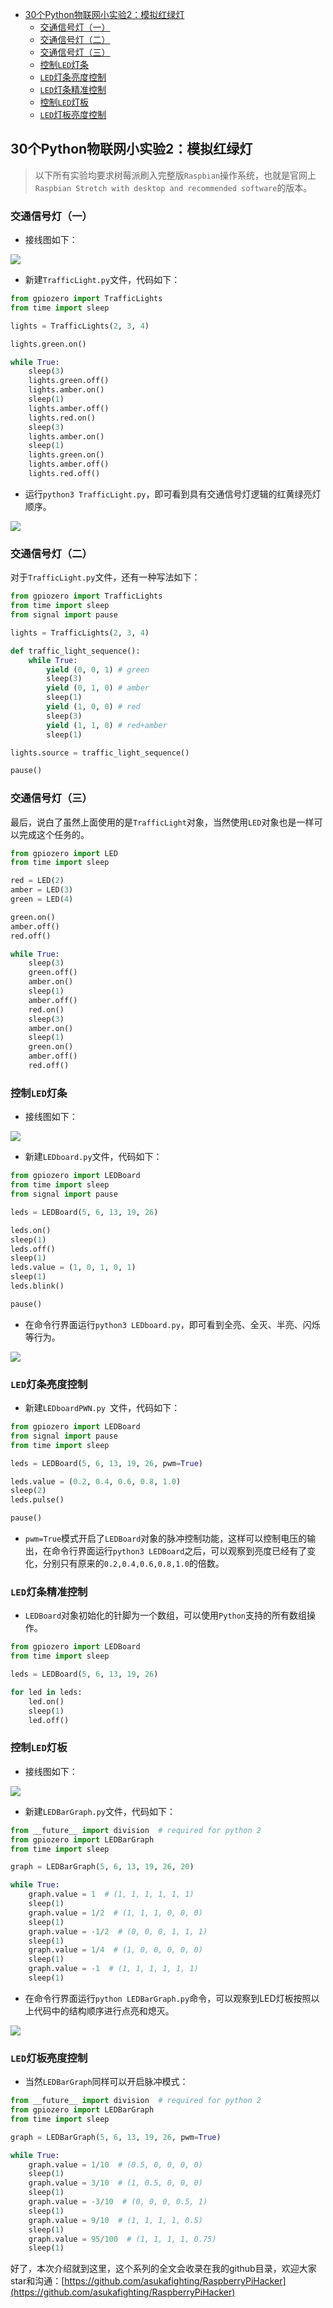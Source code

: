 
* [30个Python物联网小实验2：模拟红绿灯](#30个python物联网小实验2模拟红绿灯)
	* [交通信号灯（一）](#交通信号灯一)
	* [交通信号灯（二）](#交通信号灯二)
	* [交通信号灯（三）](#交通信号灯三)
	* [控制`LED`灯条](#控制led灯条)
	* [`LED`灯条亮度控制](#led灯条亮度控制)
	* [`LED`灯条精准控制](#led灯条精准控制)
	* [控制`LED`灯板](#控制led灯板)
	* [`LED`灯板亮度控制](#led灯板亮度控制)


## 30个Python物联网小实验2：模拟红绿灯

>以下所有实验均要求树莓派刷入完整版`Raspbian`操作系统，也就是官网上`Raspbian Stretch with desktop and recommended software`的版本。

### 交通信号灯（一）

- 接线图如下：

![](pic/0107.jpg)

- 新建`TrafficLight.py`文件，代码如下：

```py
from gpiozero import TrafficLights
from time import sleep

lights = TrafficLights(2, 3, 4)

lights.green.on()

while True:
    sleep(3)
    lights.green.off()
    lights.amber.on()
    sleep(1)
    lights.amber.off()
    lights.red.on()
    sleep(3)
    lights.amber.on()
    sleep(1)
    lights.green.on()
    lights.amber.off()
    lights.red.off()

```

- 运行`python3 TrafficLight.py`，即可看到具有交通信号灯逻辑的红黄绿亮灯顺序。

![](pic/0110.jpg)

### 交通信号灯（二）

对于`TrafficLight.py`文件，还有一种写法如下：

```py
from gpiozero import TrafficLights
from time import sleep
from signal import pause

lights = TrafficLights(2, 3, 4)

def traffic_light_sequence():
    while True:
        yield (0, 0, 1) # green
        sleep(3)
        yield (0, 1, 0) # amber
        sleep(1)
        yield (1, 0, 0) # red
        sleep(3)
        yield (1, 1, 0) # red+amber
        sleep(1)

lights.source = traffic_light_sequence()

pause()
```

### 交通信号灯（三）

最后，说白了虽然上面使用的是`TrafficLight`对象，当然使用`LED`对象也是一样可以完成这个任务的。

```py
from gpiozero import LED
from time import sleep

red = LED(2)
amber = LED(3)
green = LED(4)

green.on()
amber.off()
red.off()

while True:
    sleep(3)
    green.off()
    amber.on()
    sleep(1)
    amber.off()
    red.on()
    sleep(3)
    amber.on()
    sleep(1)
    green.on()
    amber.off()
    red.off()
```

### 控制`LED`灯条

- 接线图如下：

![](pic/0108.jpg)

- 新建`LEDboard.py`文件，代码如下：

```py
from gpiozero import LEDBoard
from time import sleep
from signal import pause

leds = LEDBoard(5, 6, 13, 19, 26)

leds.on()
sleep(1)
leds.off()
sleep(1)
leds.value = (1, 0, 1, 0, 1)
sleep(1)
leds.blink()

pause()
```

- 在命令行界面运行`python3 LEDboard.py`，即可看到全亮、全灭、半亮、闪烁等行为。

![](pic/0111.jpg)

### `LED`灯条亮度控制

- 新建`LEDboardPWN.py `文件，代码如下：

```py
from gpiozero import LEDBoard
from signal import pause
from time import sleep

leds = LEDBoard(5, 6, 13, 19, 26, pwm=True)

leds.value = (0.2, 0.4, 0.6, 0.8, 1.0)
sleep(2)
leds.pulse()

pause()
```

- `pwm=True`模式开启了`LEDBoard`对象的脉冲控制功能，这样可以控制电压的输出，在命令行界面运行`python3 LEDBoard`之后，可以观察到亮度已经有了变化，分别只有原来的`0.2,0.4,0.6,0.8,1.0`的倍数。

### `LED`灯条精准控制

- `LEDBoard`对象初始化的针脚为一个数组，可以使用`Python`支持的所有数组操作。

```py
from gpiozero import LEDBoard
from time import sleep

leds = LEDBoard(5, 6, 13, 19, 26)

for led in leds:
    led.on()
    sleep(1)
    led.off()
```
### 控制`LED`灯板

- 接线图如下：

![](pic/0109.jpg)

- 新建`LEDBarGraph.py`文件，代码如下：

```py
from __future__ import division  # required for python 2
from gpiozero import LEDBarGraph
from time import sleep

graph = LEDBarGraph(5, 6, 13, 19, 26, 20)

while True:
	graph.value = 1  # (1, 1, 1, 1, 1, 1)
	sleep(1)
	graph.value = 1/2  # (1, 1, 1, 0, 0, 0)
	sleep(1)
	graph.value = -1/2  # (0, 0, 0, 1, 1, 1)
	sleep(1)
	graph.value = 1/4  # (1, 0, 0, 0, 0, 0)
	sleep(1)
	graph.value = -1  # (1, 1, 1, 1, 1, 1)
	sleep(1)
```

- 在命令行界面运行`python LEDBarGraph.py`命令，可以观察到LED灯板按照以上代码中的结构顺序进行点亮和熄灭。

![](pic/0112.jpg)

### `LED`灯板亮度控制

- 当然`LEDBarGraph`同样可以开启脉冲模式：

```py
from __future__ import division  # required for python 2
from gpiozero import LEDBarGraph
from time import sleep

graph = LEDBarGraph(5, 6, 13, 19, 26, pwm=True)

while True:
	graph.value = 1/10  # (0.5, 0, 0, 0, 0)
	sleep(1)
	graph.value = 3/10  # (1, 0.5, 0, 0, 0)
	sleep(1)
	graph.value = -3/10  # (0, 0, 0, 0.5, 1)
	sleep(1)
	graph.value = 9/10  # (1, 1, 1, 1, 0.5)
	sleep(1)
	graph.value = 95/100  # (1, 1, 1, 1, 0.75)
	sleep(1)

```

好了，本次介绍就到这里，这个系列的全文会收录在我的github目录，欢迎大家star和沟通：[https://github.com/asukafighting/RaspberryPiHacker](https://github.com/asukafighting/RaspberryPiHacker)
